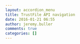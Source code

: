 ```yaml
---
layout: accordion_menu
title: TrustFile API navigation
date: 2016-01-21 06:55
author: jeremy.buller
comments: true
categories: []
---
```


